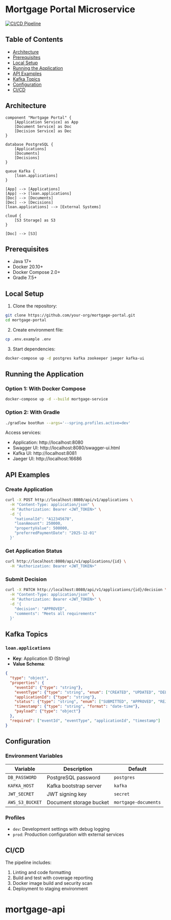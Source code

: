 
# Mortgage Portal Microservice

[![CI/CD Pipeline](https://github.com/your-org/mortgage-portal/actions/workflows/ci-cd.yml/badge.svg)](https://github.com/your-org/mortgage-portal/actions)

## Table of Contents
- [Architecture](#architecture)
- [Prerequisites](#prerequisites)
- [Local Setup](#local-setup)
- [Running the Application](#running-the-application)
- [API Examples](#api-examples)
- [Kafka Topics](#kafka-topics)
- [Configuration](#configuration)
- [CI/CD](#cicd)

## Architecture

```
component "Mortgage Portal" {
    [Application Service] as App
    [Document Service] as Doc
    [Decision Service] as Dec
}

database PostgreSQL {
    [Applications]
    [Documents]
    [Decisions]
}

queue Kafka {
    [loan.applications]
}

[App] --> [Applications]
[App] --> [loan.applications]
[Doc] --> [Documents]
[Dec] --> [Decisions]
[loan.applications] --> [External Systems]

cloud {
    [S3 Storage] as S3
}

[Doc] --> [S3]
```

## Prerequisites

- Java 17+
- Docker 20.10+
- Docker Compose 2.0+
- Gradle 7.5+

## Local Setup

1. Clone the repository:
```bash
git clone https://github.com/your-org/mortgage-portal.git
cd mortgage-portal
```

2. Create environment file:
```bash
cp .env.example .env
```

3. Start dependencies:
```bash
docker-compose up -d postgres kafka zookeeper jaeger kafka-ui
```

## Running the Application

### Option 1: With Docker Compose
```bash
docker-compose up -d --build mortgage-service
```

### Option 2: With Gradle
```bash
./gradlew bootRun --args='--spring.profiles.active=dev'
```

Access services:
- Application: http://localhost:8080
- Swagger UI: http://localhost:8080/swagger-ui.html
- Kafka UI: http://localhost:8081
- Jaeger UI: http://localhost:16686

## API Examples

### Create Application
```bash
curl -X POST http://localhost:8080/api/v1/applications \
  -H "Content-Type: application/json" \
  -H "Authorization: Bearer <JWT_TOKEN>" \
  -d '{
    "nationalId": "A12345678",
    "loanAmount": 250000,
    "propertyValue": 500000,
    "preferredPaymentDate": "2025-12-01"
  }'
```

### Get Application Status
```bash
curl http://localhost:8080/api/v1/applications/{id} \
  -H "Authorization: Bearer <JWT_TOKEN>"
```

### Submit Decision
```bash
curl -X PATCH http://localhost:8080/api/v1/applications/{id}/decision \
  -H "Content-Type: application/json" \
  -H "Authorization: Bearer <JWT_TOKEN>" \
  -d '{
    "decision": "APPROVED",
    "comments": "Meets all requirements"
  }'
```

## Kafka Topics

### `loan.applications`
- **Key**: Application ID (String)
- **Value Schema**:
```json
{
  "type": "object",
  "properties": {
    "eventId": {"type": "string"},
    "eventType": {"type": "string", "enum": ["CREATED", "UPDATED", "DELETED"]},
    "applicationId": {"type": "string"},
    "status": {"type": "string", "enum": ["SUBMITTED", "APPROVED", "REJECTED"]},
    "timestamp": {"type": "string", "format": "date-time"},
    "payload": {"type": "object"}
  },
  "required": ["eventId", "eventType", "applicationId", "timestamp"]
}
```

## Configuration

### Environment Variables
| Variable | Description | Default |
|----------|-------------|---------|
| `DB_PASSWORD` | PostgreSQL password | `postgres` |
| `KAFKA_HOST` | Kafka bootstrap server | `kafka` |
| `JWT_SECRET` | JWT signing key | `secret` |
| `AWS_S3_BUCKET` | Document storage bucket | `mortgage-documents` |

### Profiles
- `dev`: Development settings with debug logging
- `prod`: Production configuration with external services

## CI/CD

The pipeline includes:
1. Linting and code formatting
2. Build and test with coverage reporting
3. Docker image build and security scan
4. Deployment to staging environment
# mortgage-api
